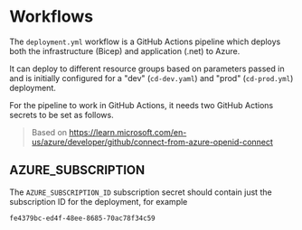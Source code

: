 # Workflows
The `deployment.yml` workflow is a GitHub Actions pipeline which deploys both the infrastructure (Bicep) and application (.net) to Azure.

It can deploy to different resource groups based on parameters passed in and is initially configured for a "dev" (`cd-dev.yaml`) and "prod" (`cd-prod.yml`) deployment.

For the pipeline to work in GitHub Actions, it needs two GitHub Actions secrets to be set as follows.

> Based on https://learn.microsoft.com/en-us/azure/developer/github/connect-from-azure-openid-connect

## AZURE_SUBSCRIPTION
The `AZURE_SUBSCRIPTION_ID` subscription secret should contain just the subscription ID for the deployment, for example 

```
fe4379bc-ed4f-48ee-8685-70ac78f34c59
```
